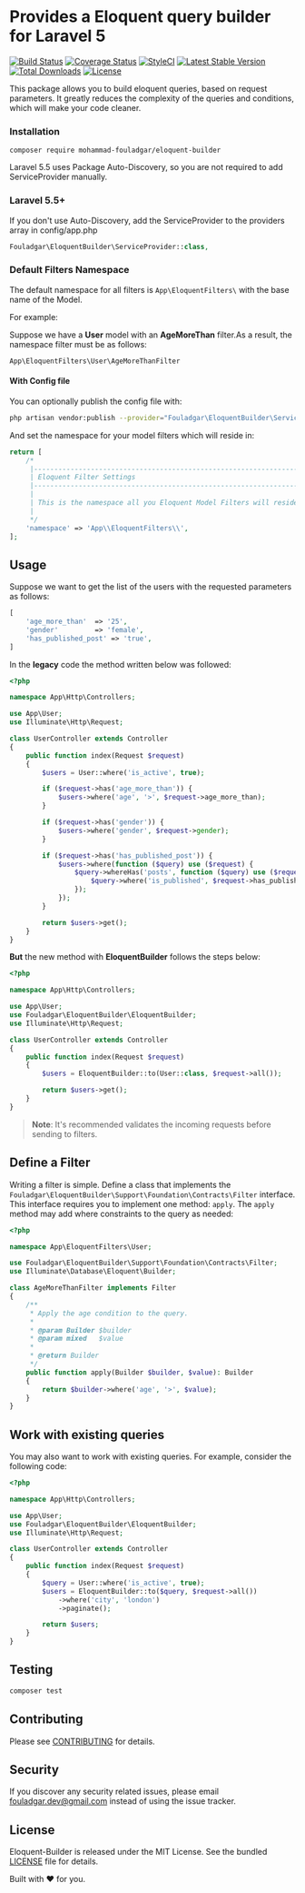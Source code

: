 # Provides a Eloquent query builder for Laravel 5

[![Build Status](https://travis-ci.org/mohammad-fouladgar/eloquent-builder.svg?branch=develop)](https://travis-ci.org/mohammad-fouladgar/eloquent-builder)
[![Coverage Status](https://coveralls.io/repos/github/mohammad-fouladgar/eloquent-builder/badge.svg?branch=develop)](https://coveralls.io/github/mohammad-fouladgar/eloquent-builder?branch=develop)
[![StyleCI](https://github.styleci.io/repos/144369188/shield?branch=develop)](https://github.styleci.io/repos/144369188)
[![Latest Stable Version](https://poser.pugx.org/mohammad-fouladgar/eloquent-builder/v/stable)](https://packagist.org/packages/mohammad-fouladgar/eloquent-builder)
[![Total Downloads](https://poser.pugx.org/mohammad-fouladgar/eloquent-builder/downloads)](https://packagist.org/packages/mohammad-fouladgar/eloquent-builder)
[![License](https://poser.pugx.org/mohammad-fouladgar/eloquent-builder/license)](https://packagist.org/packages/mohammad-fouladgar/eloquent-builder)

This package allows you to build eloquent queries, based on request parameters.
It greatly reduces the complexity of the queries and conditions, which will make your code cleaner.

### Installation
```shell
composer require mohammad-fouladgar/eloquent-builder
```
Laravel 5.5 uses Package Auto-Discovery, so you are not required to add ServiceProvider manually.

### Laravel 5.5+
If you don't use Auto-Discovery, add the ServiceProvider to the providers array in config/app.php
```php
Fouladgar\EloquentBuilder\ServiceProvider::class,
```

### Default Filters Namespace
The default namespace for all filters is  ``App\EloquentFilters\``  with the base name of the Model.

For example:

Suppose we have a **User** model with an **AgeMoreThan** filter.As a result, the namespace filter must be as follows:

``
App\EloquentFilters\User\AgeMoreThanFilter
``
#### With Config file
You can optionally publish the config file with:
```sh
php artisan vendor:publish --provider="Fouladgar\EloquentBuilder\ServiceProvider" --tag="config"
```
And set the namespace for your model filters which will reside in:
```php
return [
    /*
     |--------------------------------------------------------------------------
     | Eloquent Filter Settings
     |--------------------------------------------------------------------------
     |
     | This is the namespace all you Eloquent Model Filters will reside
     |
     */
    'namespace' => 'App\\EloquentFilters\\',
];
```

## Usage
Suppose we want to get the list of the users with the requested parameters as follows:
```php
[
    'age_more_than'  => '25',
    'gender'         => 'female',
    'has_published_post' => 'true',
]
```
In the __legacy__ code the method written below was followed:
```php
<?php

namespace App\Http\Controllers;

use App\User;
use Illuminate\Http\Request;

class UserController extends Controller
{
    public function index(Request $request)
    {
        $users = User::where('is_active', true);

        if ($request->has('age_more_than')) {
            $users->where('age', '>', $request->age_more_than);
        }

        if ($request->has('gender')) {
            $users->where('gender', $request->gender);
        }

        if ($request->has('has_published_post')) {
            $users->where(function ($query) use ($request) {
                $query->whereHas('posts', function ($query) use ($request) {
                    $query->where('is_published', $request->has_published_post);
                });
            });
        }

        return $users->get();
    }
}
```
**But** the new method with **EloquentBuilder** follows the steps below:
```php
<?php

namespace App\Http\Controllers;

use App\User;
use Fouladgar\EloquentBuilder\EloquentBuilder;
use Illuminate\Http\Request;

class UserController extends Controller
{
    public function index(Request $request)
    {
        $users = EloquentBuilder::to(User::class, $request->all());

        return $users->get();
    }
}
```

> **Note**: It's recommended validates the incoming requests before sending to filters.

## Define a Filter
Writing a filter is simple. Define a class that implements the ``Fouladgar\EloquentBuilder\Support\Foundation\Contracts\Filter`` interface. This interface requires you to implement one method: ``apply``. The ``apply`` method may add where constraints to the query as needed:
```php
<?php

namespace App\EloquentFilters\User;

use Fouladgar\EloquentBuilder\Support\Foundation\Contracts\Filter;
use Illuminate\Database\Eloquent\Builder;

class AgeMoreThanFilter implements Filter
{
    /**
     * Apply the age condition to the query.
     *
     * @param Builder $builder
     * @param mixed   $value
     *
     * @return Builder
     */
    public function apply(Builder $builder, $value): Builder
    {
        return $builder->where('age', '>', $value);
    }
}
```

## Work with existing queries
You may also want to work with existing queries. For example, consider the following code:
```php
<?php

namespace App\Http\Controllers;

use App\User;
use Fouladgar\EloquentBuilder\EloquentBuilder;
use Illuminate\Http\Request;

class UserController extends Controller
{
    public function index(Request $request)
    {
        $query = User::where('is_active', true);
        $users = EloquentBuilder::to($query, $request->all())
            ->where('city', 'london')
            ->paginate();

        return $users;
    }
}
```

## Testing
```sh
composer test
```

## Contributing
Please see [CONTRIBUTING](CONTRIBUTING.md) for details.
## Security

If you discover any security related issues, please email fouladgar.dev@gmail.com instead of using the issue tracker.

## License
Eloquent-Builder is released under the MIT License. See the bundled
 [LICENSE](https://github.com/mohammad-fouladgar/eloquent-builder/blob/master/LICENSE)
 file for details.

Built with :heart: for you.

